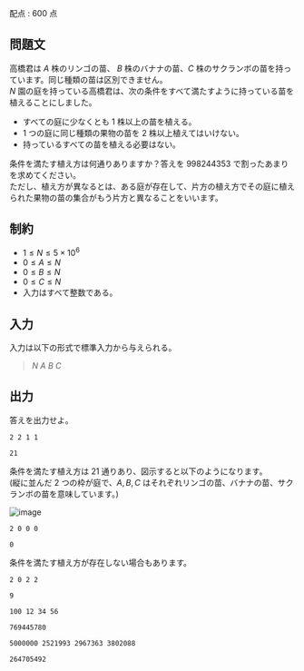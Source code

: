 配点 : $600$ 点

## 問題文

高橋君は $A$ 株のリンゴの苗、 $B$ 株のバナナの苗、$C$ 株のサクランボの苗を持っています。同じ種類の苗は区別できません。<br>
$N$ 園の庭を持っている高橋君は、次の条件をすべて満たすように持っている苗を植えることにしました。

- すべての庭に少なくとも $1$ 株以上の苗を植える。
- $1$ つの庭に同じ種類の果物の苗を $2$ 株以上植えてはいけない。
- 持っているすべての苗を植える必要はない。

条件を満たす植え方は何通りありますか？答えを $998244353$ で割ったあまりを求めてください。<br>
ただし、植え方が異なるとは、ある庭が存在して、片方の植え方でその庭に植えられた果物の苗の集合がもう片方と異なることをいいます。

## 制約

- $1 \leq N \leq 5 \times 10^6$
- $0 \leq A \leq N$
- $0 \leq B \leq N$
- $0 \leq C \leq N$
- 入力はすべて整数である。

## 入力

入力は以下の形式で標準入力から与えられる。

> $N$ $A$ $B$ $C$

## 出力

答えを出力せよ。

```input1
2 2 1 1
```

```output1
21
```

条件を満たす植え方は $21$ 通りあり、図示すると以下のようになります。<br>
(縦に並んだ $2$ つの枠が庭で、$A,B,C$ はそれぞれリンゴの苗、バナナの苗、サクランボの苗を意味しています。)

![image](https://img.atcoder.jp/ghi/30cbec3c4cc587889e3c37933da06c3f.png)

```input2
2 0 0 0
```

```output2
0
```

条件を満たす植え方が存在しない場合もあります。

```input3
2 0 2 2
```

```output3
9
```

```input4
100 12 34 56
```

```output4
769445780
```

```input5
5000000 2521993 2967363 3802088
```

```output5
264705492
```